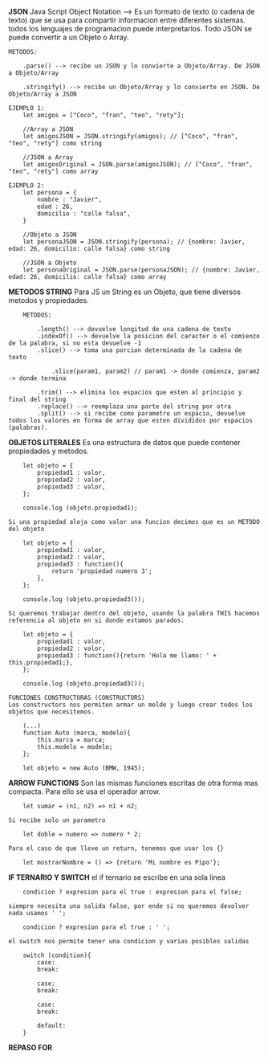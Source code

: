 **JSON**
    Java Script Object Notation --> Es un formato de texto (o cadena de texto) que se usa para compartir informacion entre diferentes sistemas.
    todos los lenguajes de programacion puede interpretarlos.
    Todo JSON se puede convertir a un Objeto o Array.

    METODOS: 

        .parse() --> recibe un JSON y lo convierte a Objeto/Array. De JSON a Objeto/Array

        .stringify() --> recibe un Objeto/Array y lo convierte en JSON. De Objeto/Array a JSON

    EJEMPLO 1:
        let amigos = ["Coco", "fran", "teo", "rety"];

        //Array a JSON
        let amigosJSON = JSON.stringify(amigos); // ["Coco", "fran", "teo", "rety"] como string 

        //JSON a Array 
        let amigosOriginal = JSON.parse(amigosJSON); // ["Coco", "fran", "teo", "rety"] como array

    EJEMPLO 2:
        let persona = {
            nombre : "Javier",
            edad : 26,
            domicilio : "calle falsa",
        }

        //Objeto a JSON
        let personaJSON = JSON.stringify(persona); // {nombre: Javier, edad: 26, domicilio: calle falsa} como string 

        //JSON a Objeto 
        let personaOriginal = JSON.parse(personaJSON); // {nombre: Javier, edad: 26, domicilio: calle falsa} como array

**METODOS STRING**
    Para JS un String es un Objeto, que tiene diversos metodos y propiedades. 

        METODOS:

            .length() --> devuelve longitud de una cadena de texto
            .indexOf() --> devuelve la posicion del caracter o el comienzo de la palabra, si no esta devuelve -1
            .slice() --> toma una porcion determinada de la cadena de texto

                .slice(param1, param2) // param1 -> donde comienza, param2 -> donde termina

            .trim() --> elimina los espacios que esten al principio y final del string
            .replace() --> reemplaza una parte del string por otra
            .split() --> si recibe como parametro un espacio, devuelve todos los valores en forma de array que esten divididos por espacios (palabras).
    
**OBJETOS LITERALES**
    Es una estructura de datos que puede contener propiedades y metodos.
    
        let objeto = {
            propiedad1 : valor,
            propiedad2 : valor,
            propiedad3 : valor,
        };

        console.log (objeto.propiedad1);

    Si una propiedad aloja como valor una funcion decimos que es un METODO del objeto

        let objeto = {
            propiedad1 : valor,
            propiedad2 : valor,
            propiedad3 : function(){
                return 'propiedad numero 3';
            },
        };

        console.log (objeto.propiedad3());

    Si queremos trabajar dentro del objeto, usando la palabra THIS hacemos referencia al objeto en si donde estamos parados.

        let objeto = {
            propiedad1 : valor,
            propiedad2 : valor,
            propiedad3 : function(){return 'Hola me llamo: ' + this.propiedad1;},
        };

        console.log (objeto.propiedad3());
    
    FUNCIONES CONSTRUCTORAS (CONSTRUCTORS)
    Los constructors nos permiten armar un molde y luego crear todos los objetos que necesitemos.

        (...)
        function Auto (marca, modelo){
            this.marca = marca;
            this.modelo = modelo;
        };

        let objeto = new Auto (BMW, 1945);

**ARROW FUNCTIONS**
    Son las mismas funciones escritas de otra forma mas compacta. Para ello se usa el operador arrow.

        let sumar = (n1, n2) => n1 + n2;

    Si recibe solo un parametro 

        let doble = numero => numero * 2;

    Para el caso de que lleve un return, tenemos que usar los {}

        let mostrarNombre = () => {return 'Mi nombre es Pipo'};
    
**IF TERNARIO Y SWITCH**
    el if ternario se escribe en una sola linea

        condicion ? expresion para el true : expresion para el false;

    siempre necesita una salida false, por ende si no queremos devolver nada usamos ' ';

        condicion ? expresion para el true : ' ';

    el switch nos permite tener una condicion y varias posibles salidas

        switch (condition){
            case:
            break:

            case:
            break:

            case:
            break:

            default:
        }
    
**REPASO FOR**
